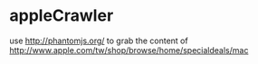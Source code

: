 # appleCrawler

use http://phantomjs.org/ to grab the content of http://www.apple.com/tw/shop/browse/home/specialdeals/mac
